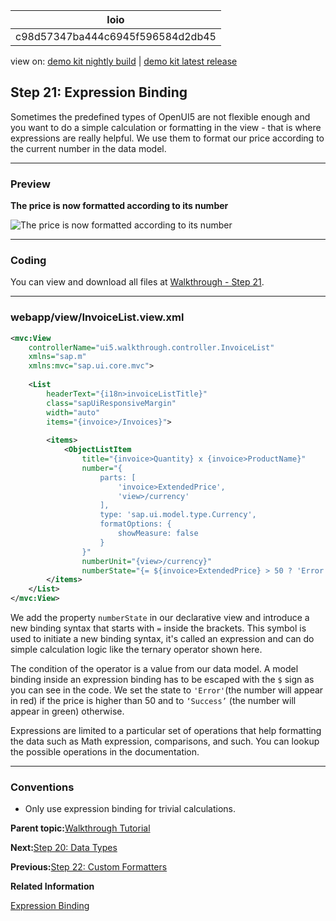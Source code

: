 <!-- loioc98d57347ba444c6945f596584d2db45 -->

| loio |
| -----|
| c98d57347ba444c6945f596584d2db45 |

<div id="loio">

view on: [demo kit nightly build](https://sdk.openui5.org/nightly/#/topic/c98d57347ba444c6945f596584d2db45) | [demo kit latest release](https://sdk.openui5.org/topic/c98d57347ba444c6945f596584d2db45)</div>

## Step 21: Expression Binding

Sometimes the predefined types of OpenUI5 are not flexible enough and you want to do a simple calculation or formatting in the view - that is where expressions are really helpful. We use them to format our price according to the current number in the data model.

***

### Preview

  
  
**The price is now formatted according to its number**

![](images/loio2ff81a7fea204f69913e33c2545bfb39_HiRes.png "The price is now formatted according to its number")

***

<a name="loioc98d57347ba444c6945f596584d2db45__section_uzp_rmk_syb"/>

### Coding

You can view and download all files at [Walkthrough - Step 21](https://sdk.openui5.org/entity/sap.m.tutorial.walkthrough/sample/sap.m.tutorial.walkthrough.21).

***

<a name="loioc98d57347ba444c6945f596584d2db45__section_vzp_rmk_syb"/>

### webapp/view/InvoiceList.view.xml

```xml
<mvc:View
    controllerName="ui5.walkthrough.controller.InvoiceList"
    xmlns="sap.m"
    xmlns:mvc="sap.ui.core.mvc">
    
    <List
        headerText="{i18n>invoiceListTitle}"
        class="sapUiResponsiveMargin"
        width="auto"
        items="{invoice>/Invoices}">
        
        <items>
            <ObjectListItem
                title="{invoice>Quantity} x {invoice>ProductName}"
                number="{
                    parts: [
                        'invoice>ExtendedPrice',
                        'view>/currency'
                    ],
                    type: 'sap.ui.model.type.Currency',
                    formatOptions: {
                        showMeasure: false
                    }
                }"
                numberUnit="{view>/currency}"
                numberState="{= ${invoice>ExtendedPrice} > 50 ? 'Error' : 'Success' }"/>
        </items>
    </List>
</mvc:View>
```

We add the property `numberState` in our declarative view and introduce a new binding syntax that starts with `=` inside the brackets. This symbol is used to initiate a new binding syntax, it's called an expression and can do simple calculation logic like the ternary operator shown here.

The condition of the operator is a value from our data model. A model binding inside an expression binding has to be escaped with the `$` sign as you can see in the code. We set the state to `'Error'`\(the number will appear in red\) if the price is higher than 50 and to `‘Success’` \(the number will appear in green\) otherwise.

Expressions are limited to a particular set of operations that help formatting the data such as Math expression, comparisons, and such. You can lookup the possible operations in the documentation.

***

### Conventions

-   Only use expression binding for trivial calculations.


**Parent topic:**[Walkthrough Tutorial](Walkthrough_Tutorial_3da5f4b.md "In this tutorial we will introduce you to all major development paradigms of OpenUI5.")

**Next:**[Step 20: Data Types](Step_20_Data_Types_dfe0465.md "The list of invoices is already looking nice, but what is an invoice without a price assigned? Typically prices are stored in a technical format and with a '.' delimiter in the data model. For example, our invoice for pineapples has the calculated price 87.2 without a currency. We are going to use the OpenUI5 data types to format the price properly, with a locale-dependent decimal separator and two digits after the separator.")

**Previous:**[Step 22: Custom Formatters](Step_22_Custom_Formatters_0f8626e.md "If we want to do a more complex logic for formatting properties of our data model, we can also write a custom formatting function. We will now add a localized status with a custom formatter, because the status in our data model is in a rather technical format.")

**Related Information**  


[Expression Binding](Expression_Binding_daf6852.md "Expression binding is an enhancement of the OpenUI5 binding syntax, which allows for providing expressions instead of custom formatter functions.")

